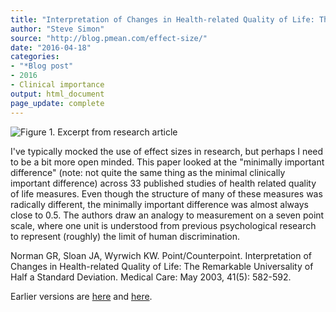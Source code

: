 ```yaml
---
title: "Interpretation of Changes in Health-related Quality of Life: The Remarkable Universality of Half a Standard Deviation"
author: "Steve Simon"
source: "http://blog.pmean.com/effect-size/"
date: "2016-04-18"
categories:
- "*Blog post"
- 2016
- Clinical importance
output: html_document
page_update: complete
---
```


![Figure 1. Excerpt from research article](http://www.pmean.com/new-images/16/effect-size01.png)

<div class="notes">

I've typically mocked the use of effect sizes in research, but perhaps I need to be a bit more open minded. This paper looked at the "minimally important difference" (note: not quite the same thing as the minimal clinically important difference) across 33 published studies of health related quality of life measures. Even though the structure of many of these measures was radically different, the minimally important difference was almost always close to 0.5. The authors draw an analogy to measurement on a seven point scale, where one unit is understood from previous psychological research to represent (roughly) the limit of human discrimination.

Norman GR, Sloan JA, Wyrwich KW. Point/Counterpoint. Interpretation of Changes in Health-related Quality of Life: The Remarkable Universality of Half a Standard Deviation. Medical Care: May 2003, 41(5): 582-592.


</div>
 
Earlier versions are [here][sim1] and [here][sim2].
 
[sim1]: http://blog.pmean.com/effect-size/
[sim2]: http://new.pmean.com/effect-size/
 
